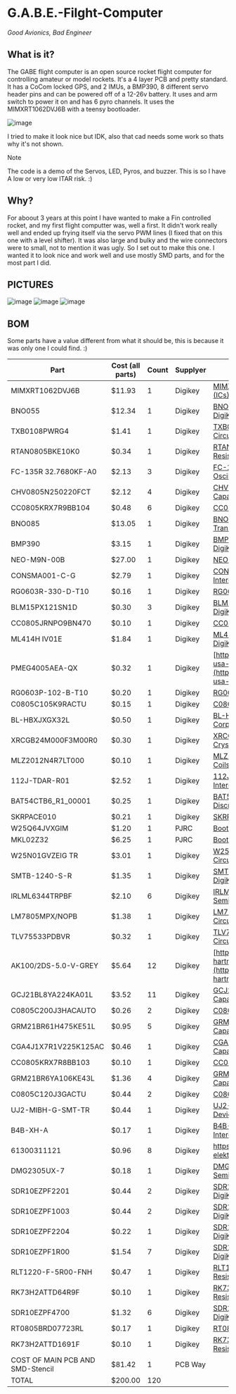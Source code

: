 # G.A.B.E.-Filght-Computer
*Good Avionics, Bad Engineer*

## What is it?
The GABE flight computer is an open source rocket flight computer for controlling amateur or model rockets. It's a 4 layer PCB and pretty standard. It has a CoCom locked GPS, and 2 IMUs, a BMP390, 8 different servo header pins and can be powered off of a 12-26v battery. It uses and arm switch to power it on and has 6 pyro channels. It uses the MIMXRT1062DVJ6B with a teensy bootloader.

![image](https://github.com/user-attachments/assets/495c1666-8e13-431e-925a-706d7da0efa8)

I tried to make it look nice but IDK, also that cad needs some work so thats why it's not shown.

> [!NOTE]
> The code is a demo of the Servos, LED, Pyros, and buzzer. This is so I have A low or very low ITAR risk. :)

## Why?
For aboout 3 years at this point I have wanted to make a Fin controlled rocket, and my first flight computter was, well a first. It didn't work really well and ended up frying itself via the servo PWM lines (I fixed that on this one with a level shifter). It was also large and bulky and the wire connectors were to small, not to mention it was ugly. So I set out to make this one.
I wanted it to look nice and work well and use mostly SMD parts, and for the most part I did.

## PICTURES
![image](https://github.com/user-attachments/assets/33834331-04f3-431d-9567-a6984d7fb4f2)
![image](https://github.com/user-attachments/assets/3ae42132-1930-4ab8-81db-efbe3ae06245)
![image](https://github.com/user-attachments/assets/e4a41474-310b-43cc-b705-720e226b13eb)




## BOM
Some parts have a value different from what it should be, this is because it was only one I could find. :)

| Part                             | Cost (all parts) | Count | Supplyer | Link                                                                                                                                                                                                                                                                          | Part ID                                     | Use              | Value         |
| -------------------------------- | ---------------- | ----- | -------- | ----------------------------------------------------------------------------------------------------------------------------------------------------------------------------------------------------------------------------------------------------------------------------- | ------------------------------------------- | ---------------- | ------------- |
| MIMXRT1062DVJ6B                  | $11.93           | 1     | Digikey  | [MIMXRT1062DVJ6B NXP USA Inc. \| Integrated Circuits (ICs) \| DigiKey](https://www.digikey.com/en/products/detail/nxp-usa-inc/MIMXRT1062DVJ6B/13574426)                                                                                                                       | U5                                          | MPU              |               |
| BNO055                           | $12.34           | 1     | Digikey  | [BNO055 Bosch Sensortec \| Sensors, Transducers \| DigiKey](https://www.digikey.com/en/products/detail/bosch-sensortec/BNO055/6136301)                                                                                                                                        | U1                                          | IMU              |               |
| TXB0108PWRG4                     | $1.41            | 1     | Digikey  | [TXB0108PWRG4 Texas Instruments \| Integrated Circuits (ICs) \| DigiKey](https://www.digikey.com/en/products/detail/texas-instruments/TXB0108PWRG4/1910158)                                                                                                                   | U6                                          | Level Shifter    |               |
| RTAN0805BKE10K0                  | $0.34            | 1     | Digikey  | [RTAN0805BKE10K0 Stackpole Electronics Inc \| Resistors \| DigiKey](https://www.digikey.com/en/products/detail/stackpole-electronics-inc/RTAN0805BKE10K0/6602188)                                                                                                             | R1                                          | Resistor         | 10KΩ          |
| FC-135R 32.7680KF-A0             | $2.13            | 3     | Digikey  | [FC-135R 32.7680KF-A0 EPSON \| Crystals, Oscillators, Resonators \| DigiKey](https://www.digikey.com/en/products/detail/epson/FC-135R-32-7680KF-A0/5604247)                                                                                                                   | X1,X2,X4                                    | Crystal          | 32.7680KHZ    |
| CHV0805N250220FCT                | $2.12            | 4     | Digikey  | [CHV0805N250220FCT Cal-Chip Electronics, Inc. \| Capacitors \| DigiKey](https://www.digikey.com/en/products/detail/cal-chip-electronics-inc/CHV0805N250220FCT/22155267)                                                                                                       | C1,C2,C5,C6                                 | Capacitor        | 22PF          |
| CC0805KRX7R9BB104                | $0.48            | 6     | Digikey  | [CC0805KRX7R9BB104 YAGEO \| Capacitors \| DigiKey](https://www.digikey.com/en/products/detail/yageo/CC0805KRX7R9BB104/302874)                                                                                                                                                 | C3,C4,C7,C8,C11,C12                         | Capacitor        | 0.1UF         |
| BNO085                           | $13.05           | 1     | Digikey  | [BNO085 CEVA Technologies, Inc. \| Sensors, Transducers \| DigiKey](https://www.digikey.com/en/products/detail/ceva-technologies-inc/BNO085/9445940)                                                                                                                          | U2                                          | IMU              |               |
| BMP390                           | $3.15            | 1     | Digikey  | [BMP390 Bosch Sensortec \| Sensors, Transducers \| DigiKey](https://www.digikey.com/en/products/detail/bosch-sensortec/BMP390/16164575)                                                                                                                                       | U3                                          |                  |               |
| NEO-M9N-00B                      | $27.00           | 1     | Digikey  | [NEO-M9N-00B u-blox \| RF and Wireless \| DigiKey](https://www.digikey.com/en/products/detail/u-blox/NEO-M9N-00B/12149174)                                                                                                                                                    | U4                                          | GPS              |               |
| CONSMA001-C-G                    | $2.79            | 1     | Digikey  | [CONSMA001-C-G TE Connectivity Linx \| Connectors, Interconnects \| DigiKey](https://www.digikey.com/en/products/detail/te-connectivity-linx/CONSMA001-C-G/11482824)                                                                                                          | X3                                          | SMA connector    |               |
| RG0603R-330-D-T10                | $0.16            | 1     | Digikey  | [RG0603R-330-D-T10 Susumu \| Resistors \| DigiKey](https://www.digikey.com/en/products/detail/susumu/RG0603R-330-D-T10/18103232)                                                                                                                                              | R2                                          | Resistor         | 33Ω           |
| BLM15PX121SN1D                   | $0.30            | 3     | Digikey  | [BLM15PX121SN1D Murata Electronics \| Filters \| DigiKey](https://www.digikey.com/en/products/detail/murata-electronics/BLM15PX121SN1D/4421095)                                                                                                                               | FB1-FB3                                     | Ferrite Bead     | 120Ω          |
| CC0805JRNPO9BN470                | $0.10            | 1     | Digikey  | [CC0805JRNPO9BN470 YAGEO \| Capacitors \| DigiKey](https://www.digikey.com/en/products/detail/yageo/CC0805JRNPO9BN470/302841)                                                                                                                                                 | C9                                          | Capacitor        | 47PF          |
| ML414H IV01E                     | $1.84            | 1     | Digikey  | [ML414H IV01E Seiko Instruments \| Battery Products \| DigiKey](https://www.digikey.com/en/products/detail/seiko-instruments/ML414H-IV01E/1889203)                                                                                                                            | BT1                                         | Battery Holder   |               |
| PMEG4005AEA-QX                   | $0.32            | 1     | Digikey  | [https://www.digikey.com/en/products/detail/nexperia-usa-inc/PMEG4005AEA-QX/17295512](https://www.digikey.com/en/products/detail/nexperia-usa-inc/PMEG4005AEA-QX/17295512)                                                                                                    | D1                                          | Diode            |               |
| RG0603P-102-B-T10                | $0.20            | 1     | Digikey  | [RG0603P-102-B-T10 Susumu \| Resistors \| DigiKey](https://www.digikey.com/en/products/detail/susumu/RG0603P-102-B-T10/18103206)                                                                                                                                              | R3                                          | Resistor         | 1KΩ           |
| C0805C105K9RACTU                 | $0.15            | 1     | Digikey  | [C0805C105K9RACTU KEMET \| Capacitors \| DigiKey](https://www.digikey.com/en/products/detail/kemet/C0805C105K9RACTU/2211772)                                                                                                                                                  | C10                                         | Capacitor        | 1UF           |
| BL-HBXJXGX32L                    | $0.50            | 1     | Digikey  | [BL-HBXJXGX32L American Bright Optoelectronics Corporation](https://www.digikey.com/en/products/detail/american-bright-optoelectronics-corporation/BL-HBXJXGX32L/9678124)                                                                                                     | D2                                          | LED              |               |
| XRCGB24M000F3M00R0               | $0.30            | 1     | Digikey  | [](https://www.digikey.com/en/products/detail/murata-electronics/XRCGB24M000F3M00R0/2368376)[XRCGB24M000F3M00R0 Murata Electronics \| Crystals, Oscillators, Resonators \| DigiKey](https://www.digikey.com/en/products/detail/murata-electronics/XRCGB24M000F3M00R0/2368376) | Y1                                          | Crystal          | 24MHZ         |
| MLZ2012N4R7LT000                 | $0.10            | 1     | Digikey  | [MLZ2012N4R7LT000 TDK Corporation \| Inductors, Coils, Chokes \| DigiKey](https://www.digikey.com/en/products/detail/tdk-corporation/MLZ2012N4R7LT000/2523498)                                                                                                                | L1                                          | Inductor         | 4.7UH         |
| 112J-TDAR-R01                    | $2.52            | 1     | Digikey  | [112J-TDAR-R01 ATTEND Technology \| Connectors, Interconnects \| DigiKey](https://www.digikey.com/en/products/detail/attend-technology/112J-TDAR-R01/17633874)                                                                                                                | K1                                          | SD card holder   |               |
| BAT54CTB6_R1_00001               | $0.25            | 1     | Digikey  | [BAT54CTB6_R1_00001 Panjit International Inc. \| Discrete Semiconductor Products \| DigiKey](https://www.digikey.com/en/products/detail/panjit-international-inc/BAT54CTB6-R1-00001/15796775)                                                                                 | U$1                                         | Diode            |               |
| SKRPACE010                       | $0.21            | 1     | Digikey  | [SKRPACE010 Alps Alpine \| Switches \| DigiKey](https://www.digikey.com/en/products/detail/alps-alpine/SKRPACE010/18115579)                                                                                                                                                   | S1                                          | Switch           |               |
| W25Q64JVXGIM                     | $1.20            | 1     | PJRC     | [Bootloader Chip for DIY Teensy 4.0 & 4.1 Projects](https://www.pjrc.com/store/ic_mkl02_t4.html)                                                                                                                                                                              | U9                                          | Flash Chip       |               |
| MKL02Z32                         | $6.25            | 1     | PJRC     | [Bootloader Chip for DIY Teensy 4.0 & 4.1 Projects](https://www.pjrc.com/store/ic_mkl02_t4.html)                                                                                                                                                                              | U8                                          | Bootloader       |               |
| W25N01GVZEIG TR                  | $3.01            | 1     | Digikey  | [W25N01GVZEIG TR Winbond Electronics \| Integrated Circuits (ICs) \| DigiKey](https://www.digikey.com/en/products/detail/winbond-electronics/W25N01GVZEIG-TR/5803931)                                                                                                         | U10                                         | Flash Chip       |               |
| SMTB-1240-S-R                    | $1.35            | 1     | Digikey  | [SMTB-1240-S-R PUI Audio, Inc. \| Audio Products \| DigiKey](https://www.digikey.com/en/products/detail/pui-audio-inc/SMTB-1240-S-R/13165906)                                                                                                                                 | LS1                                         | Buzzer           |               |
| IRLML6344TRPBF                   | $2.10            | 6     | Digikey  | [IRLML6344TRPBF Infineon Technologies \| Discrete Semiconductor Products \| DigiKey](https://www.digikey.com/en/products/detail/infineon-technologies/IRLML6344TRPBF/2538152)                                                                                                 | Q2-Q7                                       | Mosfet           |               |
| LM7805MPX/NOPB                   | $1.38            | 1     | Digikey  | [LM7805MPX/NOPB Texas Instruments \| Integrated Circuits (ICs) \| DigiKey](https://www.digikey.com/en/products/detail/texas-instruments/LM7805MPX-NOPB/6110583)                                                                                                               | VR1                                         | Voltage Reguator |               |
| TLV75533PDBVR                    | $0.32            | 1     | Digikey  | [TLV75533PDBVR Texas Instruments \| Integrated Circuits (ICs) \| DigiKey](https://www.digikey.com/en/products/detail/texas-instruments/TLV75533PDBVR/9356541)                                                                                                                 | U7                                          | Voltage Reguator |               |
| AK100/2DS-5.0-V-GREY             | $5.64            | 12    | Digikey  | [https://www.digikey.com/en/products/detail/ptr-hartmann/AK100-2DS-5-0-V-GREY/24787150](https://www.digikey.com/en/products/detail/ptr-hartmann/AK100-2DS-5-0-V-GREY/24787150)                                                                                                | U$2-U$13                                    | Terminal Block   |               |
| GCJ21BL8YA224KA01L               | $3.52            | 11    | Digikey  | [GCJ21BL8YA224KA01L Murata Electronics \| Capacitors \| DigiKey](https://www.digikey.com/en/products/detail/murata-electronics/GCJ21BL8YA224KA01L/11618469)                                                                                                                   | C13,C14,C17,C18,C20,C23,C26,C31,C33,C34,C36 | Capacitor        | .22UF         |
| C0805C200J3HACAUTO               | $0.26            | 2     | Digikey  | [C0805C200J3HACAUTO KEMET \| Capacitors \| DigiKey](https://www.digikey.com/en/products/detail/kemet/C0805C200J3HACAUTO/7958823)                                                                                                                                              | C15,C16                                     | Capacitor        | 20PF          |
| GRM21BR61H475KE51L               | $0.95            | 5     | Digikey  | [GRM21BR61H475KE51L Murata Electronics \| Capacitors \| DigiKey](https://www.digikey.com/en/products/detail/murata-electronics/GRM21BR61H475KE51L/4905540)                                                                                                                    | C19,C21,C24,C27,C30                         | Capacitor        | 4.7UF         |
| CGA4J1X7R1V225K125AC             | $0.46            | 1     | Digikey  | [CGA4J1X7R1V225K125AC TDK Corporation \| Capacitors \| DigiKey](https://www.digikey.com/en/products/detail/tdk-corporation/CGA4J1X7R1V225K125AC/2672856)                                                                                                                      | C25                                         | Capacitor        | 2.2UF         |
| CC0805KRX7R8BB103                | $0.10            | 1     | Digikey  | [CC0805KRX7R8BB103 YAGEO \| Capacitors \| DigiKey](https://www.digikey.com/en/products/detail/yageo/CC0805KRX7R8BB103/5884212)                                                                                                                                                | C22                                         | Capacitor        | 10NF          |
| GRM21BR6YA106KE43L               | $1.36            | 4     | Digikey  | [GRM21BR6YA106KE43L Murata Electronics \| Capacitors \| DigiKey](https://www.digikey.com/en/products/detail/murata-electronics/GRM21BR6YA106KE43L/5027598)                                                                                                                    | C28,C29,C32,C35                             | Capacitor        | 10UF          |
| C0805C120J3GACTU                 | $0.44            | 2     | Digikey  | [C0805C120J3GACTU KEMET \| Capacitors \| DigiKey](https://www.digikey.com/en/products/detail/kemet/C0805C120J3GACTU/7388391)                                                                                                                                                  | C37,C38                                     | Capacitor        | 12pF          |
| UJ2-MIBH-G-SMT-TR                | $0.44            | 1     | Digikey  | [UJ2-MIBH-G-SMT-TR Same Sky (Formerly CUI Devices) \| Connectors, Interconnects \| DigiKey](https://www.digikey.com/en/products/detail/same-sky-formerly-cui-devices/UJ2-MIBH-G-SMT-TR/13680627)                                                                              | J1                                          | USB Con          |               |
| B4B-XH-A                         | $0.17            | 1     | Digikey  | [B4B-XH-A JST Sales America Inc. \| Connectors, Interconnects \| DigiKey](https://www.digikey.com/en/products/detail/jst-sales-america-inc/B4B-XH-A/1651047)                                                                                                                  | J2                                          | JST Con          |               |
| 61300311121                      | $0.96            | 8     | Digikey  | https://www.digikey.com/en/products/detail/würth-elektronik/61300311121/4846825                                                                                                                                                                                               | M1-M8                                       | Header pins      |               |
| DMG2305UX-7                      | $0.18            | 1     | Digikey  | [DMG2305UX-7 Diodes Incorporated \| Discrete Semiconductor Products \| DigiKey](https://www.digikey.com/en/products/detail/diodes-incorporated/DMG2305UX-7/4340667)                                                                                                           | Q1                                          | Mosfet           |               |
| SDR10EZPF2201                    | $0.44            | 2     | Digikey  | [SDR10EZPF2201 Rohm Semiconductor \| Resistors \| DigiKey](https://www.digikey.com/en/products/detail/rohm-semiconductor/SDR10EZPF2201/16179905)                                                                                                                              | R4,R5                                       | Resistor         | 2.2kΩ         |
| SDR10EZPF1003                    | $0.44            | 2     | Digikey  | [SDR10EZPF1003 Rohm Semiconductor \| Resistors \| DigiKey](https://www.digikey.com/en/products/detail/rohm-semiconductor/SDR10EZPF1003/17140208)                                                                                                                              | R6,R7                                       | Resistor         | 100kΩ         |
| SDR10EZPF2204                    | $0.22            | 1     | Digikey  | [SDR10EZPF2204 Rohm Semiconductor \| Resistors \| DigiKey](https://www.digikey.com/en/products/detail/rohm-semiconductor/SDR10EZPF2204/19531048)                                                                                                                              | R8                                          | Resistor         | 2.2MΩ         |
| SDR10EZPF1R00                    | $1.54            | 7     | Digikey  | [SDR10EZPF1R00 Rohm Semiconductor \| Resistors \| DigiKey](https://www.digikey.com/en/products/detail/rohm-semiconductor/SDR10EZPF1R00/16179859)                                                                                                                              | R9,R13,R15,R17,R19,R21,R23                  | Resistor         | 1Ω            |
| RLT1220-F-5R00-FNH               | $0.47            | 1     | Digikey  | [RLT1220-F-5R00-FNH Delta Electronics/Cyntec \| Resistors \| DigiKey](https://www.digikey.com/en/products/detail/delta-electronics-cyntec/RLT1220-F-5R00-FNH/9762198)                                                                                                         | R10                                         | Resistor         | 5Ω            |
| RK73H2ATTD64R9F                  | $0.10            | 1     | Digikey  | [RK73H2ATTD64R9F KOA Speer Electronics, Inc. \| Resistors \| DigiKey](https://www.digikey.com/en/products/detail/koa-speer-electronics-inc/RK73H2ATTD64R9F/10228485?)                                                                                                         | R11                                         | Resistor         | 65Ω (64.9)    |
| SDR10EZPF4700                    | $1.32            | 6     | Digikey  | [SDR10EZPF4700 Rohm Semiconductor \| Resistors \| DigiKey](https://www.digikey.com/en/products/detail/rohm-semiconductor/SDR10EZPF4700/17140152)                                                                                                                              | R12,R14,R16,R18,R20,R22                     | Resistor         | 470Ω          |
| RT0805BRD07723RL                 | $0.17            | 1     | Digikey  | [RT0805BRD07723RL YAGEO \| Resistors \| DigiKey](https://www.digikey.com/en/products/detail/yageo/RT0805BRD07723RL/7708570)                                                                                                                                                   | R24                                         | Resistor         | 722Ω (723)    |
| RK73H2ATTD1691F                  | $0.10            | 1     | Digikey  | [RK73H2ATTD1691F KOA Speer Electronics, Inc. \| Resistors \| DigiKey](https://www.digikey.com/en/products/detail/koa-speer-electronics-inc/RK73H2ATTD1691F/10234184)                                                                                                          | R25                                         | Resistor         | 1700Ω (1.69k) |
| COST OF MAIN PCB AND SMD-Stencil | $81.42           | 1     | PCB Way  |                                                                                                                                                                                                                                                                               |                                             | PCB              |               |
| TOTAL                            | $200.00          | 120   |          |                                                                                                                                                                                                                                                                               |                                             |                  |               |
